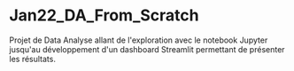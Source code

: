# Jan22_DA_From_Scratch
Projet de Data Analyse allant de l'exploration avec le notebook Jupyter jusqu'au développement d'un dashboard Streamlit permettant de présenter les résultats.
